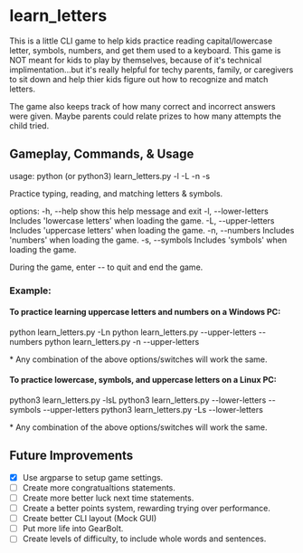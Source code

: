 # learn_letters
This is a little CLI game to help kids practice reading capital/lowercase letter, symbols,
numbers, and get them used to a keyboard. This game is NOT meant for kids to play by themselves, because of it's technical implimentation...but it's really helpful for techy parents, family, or caregivers to sit down and help thier kids figure out how to recognize and match letters.

The game also keeps track of how many correct and incorrect answers were given. Maybe parents
could relate prizes to how many attempts the child tried.
## Gameplay, Commands, & Usage
usage: python (or python3) learn_letters.py -l -L -n -s

Practice typing, reading, and matching letters & symbols.

options:
  -h, --help           show this help message and exit
  -l, --lower-letters  Includes 'lowercase letters' when loading the game.
  -L, --upper-letters  Includes 'uppercase letters' when loading the game.
  -n, --numbers        Includes 'numbers' when loading the game.
  -s, --symbols        Includes 'symbols' when loading the game.

During the game, enter -- to quit and end the game.

### Example:
#### To practice learning uppercase letters and numbers on a Windows PC:

python learn_letters.py -Ln
python learn_letters.py --upper-letters --numbers
python learn_letters.py -n --upper-letters

\* Any combination of the above options/switches will work the same.
#### To practice lowercase, symbols, and uppercase letters on a Linux PC:

python3 learn_letters.py -lsL
python3 learn_letters.py --lower-letters --symbols --upper-letters
python3 learn_letters.py -Ls --lower-letters

\* Any combination of the above options/switches will work the same.
## Future Improvements
- [x] Use argparse to setup game settings.
- [ ] Create more congratualtions statements.
- [ ] Create more better luck next time statements.
- [ ] Create a better points system, rewarding trying over performance.
- [ ] Create better CLI layout (Mock GUI)
- [ ] Put more life into GearBolt.
- [ ] Create levels of difficulty, to include whole words and sentences.
